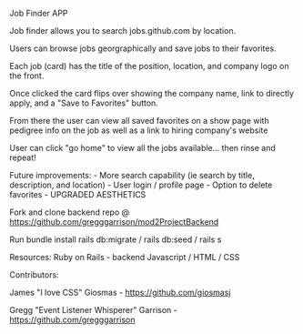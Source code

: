 Job Finder APP

Job finder allows you to search jobs.github.com by location.  

Users can browse jobs georgraphically and save jobs to their favorites.

Each job (card) has the title of the position, location, and company logo on the front. 

Once clicked the card flips over showing the company name, link to directly apply, and a "Save to Favorites" button.

From there the user can view all saved favorites on a show page with pedigree info on the job as well as a link to hiring company's website

User can click "go home" to view all the jobs available... then rinse and repeat!

Future improvements:
    - More search capability (ie search by title, description, and location)
    - User login / profile page
    - Option to delete favorites
    - UPGRADED AESTHETICS 


Fork and clone backend repo @ https://github.com/gregggarrison/mod2ProjectBackend

Run bundle install
rails db:migrate / rails db:seed / rails s

Resources:
Ruby on Rails - backend
Javascript / HTML / CSS 

Contributors:

James "I love CSS" Giosmas - https://github.com/giosmasj

Gregg "Event Listener Whisperer" Garrison - https://github.com/gregggarrison

